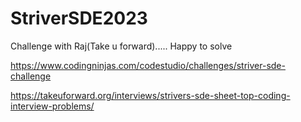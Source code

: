 # StriverSDE2023

Challenge with Raj(Take u forward)..... Happy to solve

https://www.codingninjas.com/codestudio/challenges/striver-sde-challenge

https://takeuforward.org/interviews/strivers-sde-sheet-top-coding-interview-problems/


